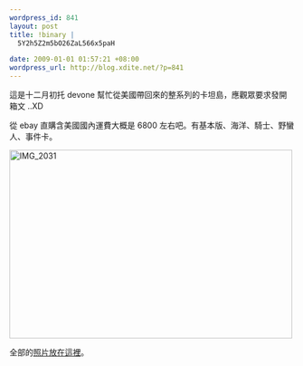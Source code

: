 ```yaml
--- 
wordpress_id: 841
layout: post
title: !binary |
  5Y2h5Z2m5bO26ZaL566x5paH

date: 2009-01-01 01:57:21 +08:00
wordpress_url: http://blog.xdite.net/?p=841
---
```

這是十二月初托 devone 幫忙從美國帶回來的整系列的卡坦島，應觀眾要求發開箱文 ..XD

從 ebay 直購含美國國內運費大概是 6800 左右吧。有基本版、海洋、騎士、野蠻人、事件卡。

<a href="http://www.flickr.com/photos/xdite/3153290461/" title="Flickr 上 xdite 的 IMG_2031"><img src="http://farm4.static.flickr.com/3292/3153290461_86a241974d.jpg" width="500" height="333" alt="IMG_2031" /></a>

全部的<a href="http://www.flickr.com/photos/xdite/sets/72157611956080278/">照片放在這裡</a>。

